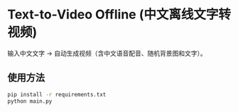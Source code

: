 # Text-to-Video Offline (中文离线文字转视频)

输入中文文字 → 自动生成视频（含中文语音配音、随机背景图和文字）。

## 使用方法
```bash
pip install -r requirements.txt
python main.py
